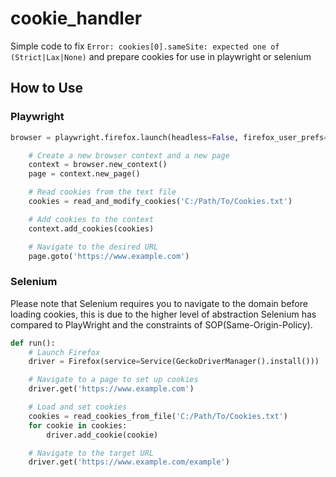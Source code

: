 # cookie_handler
Simple code to fix `Error: cookies[0].sameSite: expected one of (Strict|Lax|None)` and prepare cookies for use in playwright or selenium

## How to Use

### Playwright
```python
browser = playwright.firefox.launch(headless=False, firefox_user_prefs={"media.peerconnection.enabled": False}) # set browser/proxy settings

    # Create a new browser context and a new page
    context = browser.new_context()
    page = context.new_page()

    # Read cookies from the text file
    cookies = read_and_modify_cookies('C:/Path/To/Cookies.txt')

    # Add cookies to the context
    context.add_cookies(cookies)

    # Navigate to the desired URL
    page.goto('https://www.example.com')
```

### Selenium
Please note that Selenium requires you to navigate to the domain before loading cookies, this is due to the higher level of abstraction Selenium has compared to PlayWright and the constraints of SOP(Same-Origin-Policy).
```python
def run():
    # Launch Firefox
    driver = Firefox(service=Service(GeckoDriverManager().install()))

    # Navigate to a page to set up cookies
    driver.get('https://www.example.com')

    # Load and set cookies
    cookies = read_cookies_from_file('C:/Path/To/Cookies.txt')
    for cookie in cookies:
        driver.add_cookie(cookie)

    # Navigate to the target URL
    driver.get('https://www.example.com/example')
```
